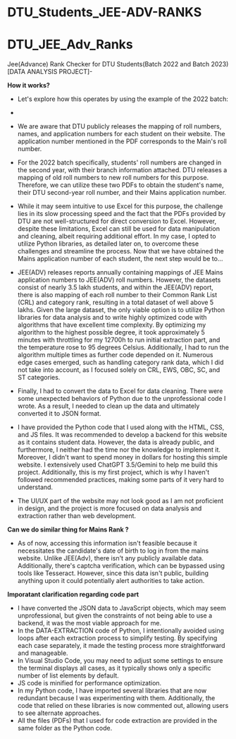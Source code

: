 # DTU_Students_JEE-ADV-RANKS
# DTU_JEE_Adv_Ranks

Jee(Advance) Rank Checker for DTU Students(Batch 2022 and Batch 2023)[DATA ANALYSIS PROJECT]-

**How it works?**

* Let's explore how this operates by using the example of the 2022 batch:
* 
* We are aware that DTU publicly releases the mapping of roll numbers, names, and application numbers for each student on their website. The application number mentioned in the PDF corresponds to the Main's roll number.

* For the 2022 batch specifically, students' roll numbers are changed in the second year, with their branch information attached. DTU releases a mapping of old roll numbers to new roll numbers for this purpose. Therefore, we can utilize these two PDFs to obtain the student's name, their DTU second-year roll number, and their Mains application number.

* While it may seem intuitive to use Excel for this purpose, the challenge lies in its slow processing speed and the fact that the PDFs provided by DTU are not well-structured for direct conversion to Excel. However, despite these limitations, Excel can still be used for data manipulation and cleaning, albeit requiring additional effort. In my case, I opted to utilize Python libraries, as detailed later on, to overcome these challenges and streamline the process.
Now that we have obtained the Mains application number of each student, the next step would be to...

* JEE(ADV) releases reports annually containing mappings of JEE Mains application numbers to JEE(ADV) roll numbers. However, the datasets consist of nearly 3.5 lakh students, and within the JEE(ADV) report, there is also mapping of each roll number to their Common Rank List (CRL) and category rank, resulting in a total dataset of well above 5 lakhs. Given the large dataset, the only viable option is to utilize Python libraries for data analysis and to write highly optimized code with algorithms that have excellent time complexity. By optimizing my algorithm to the highest possible degree, it took approximately 5 minutes with throttling for my 12700h to run initial extraction part, and the temperature rose to 95 degrees Celsius. Additionally, I had to run the algorithm multiple times as further code depended on it. Numerous edge cases emerged, such as handling category rank data, which I did not take into account, as I focused solely on CRL, EWS, OBC, SC, and ST categories.

* Finally, I had to convert the data to Excel for data cleaning. There were some unexpected behaviors of Python due to the unprofessional code I wrote. As a result, I needed to clean up the data and ultimately converted it to JSON format.

* I have provided the Python code that I used along with the HTML, CSS, and JS files. It was recommended to develop a backend for this website as it contains student data. However, the data is already public, and furthermore, I neither had the time nor the knowledge to implement it. Moreover, I didn't want to spend money in dollars for hosting this simple website. I extensively used ChatGPT 3.5/Gemini to help me build this project. Additionally, this is my first project, which is why I haven't followed recommended practices, making some parts of it very hard to understand.

* The UI/UX part of the website may not look good as I am not proficient in design, and the project is more focused on data analysis and extraction rather than web development.

**Can we do similar thing for Mains Rank ?**

* As of now, accessing this information isn't feasible because it necessitates the candidate's date of birth to log in from the mains website. Unlike JEE(Adv), there isn't any publicly available data. Additionally, there's captcha verification, which can be bypassed using tools like Tesseract. However, since this data isn't public, building anything upon it could potentially alert authorities to take action.

**Imporatant clarification regarding code part**

* I have converted the JSON data to JavaScript objects, which may seem unprofessional, but given the constraints of not being able to use a backend, it was the most viable approach for me.
* In the DATA-EXTRACTION code of Python, I intentionally avoided using loops after each extraction process to simplify testing. By specifying each case separately, it made the testing process more straightforward and manageable.
* In Visual Studio Code, you may need to adjust some settings to ensure the terminal displays all cases, as it typically shows only a specific number of list elements by default.
* JS code is minified for performance optimization.
* In my Python code, I have imported several libraries that are now redundant because I was experimenting with them. Additionally, the code that relied on these libraries is now commented out, allowing users to see alternate approaches.
* All the files (PDFs) that I used for code extraction are provided in the same folder as the Python code.


